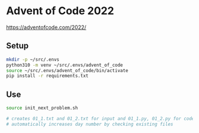 # Advent of Code 2022

https://adventofcode.com/2022/

## Setup

```bash
mkdir -p ~/src/.envs
python310 -m venv ~/src/.envs/advent_of_code
source ~/src/.envs/advent_of_code/bin/activate
pip install -r requirements.txt
````

## Use
```bash
source init_next_problem.sh

# creates 01_1.txt and 01_2.txt for input and 01_1.py, 01_2.py for code
# automatically increases day number by checking existing files
```
